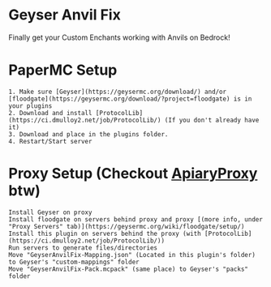 # Geyser Anvil Fix
Finally get your Custom Enchants working with Anvils on Bedrock!

# PaperMC Setup
```
1. Make sure [Geyser](https://geysermc.org/download/) and/or [floodgate](https://geysermc.org/download/?project=floodgate) is in your plugins
2. Download and install [ProtocolLib](https://ci.dmulloy2.net/job/ProtocolLib/) (If you don't already have it)
3. Download and place in the plugins folder.
4. Restart/Start server
```

# Proxy Setup (Checkout [ApiaryProxy](https://github.com/ssquadteam/ApiaryProxy) btw)
```
Install Geyser on proxy
Install floodgate on servers behind proxy and proxy [(more info, under "Proxy Servers" tab)](https://geysermc.org/wiki/floodgate/setup/)
Install this plugin on servers behind the proxy (with [ProtocolLib](https://ci.dmulloy2.net/job/ProtocolLib/))
Run servers to generate files/directories
Move "GeyserAnvilFix-Mapping.json" (Located in this plugin's folder) to Geyser's "custom-mappings" folder
Move "GeyserAnvilFix-Pack.mcpack" (same place) to Geyser's "packs" folder
```
